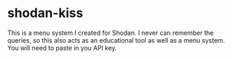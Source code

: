 # shodan-kiss
This is a menu system I created for Shodan. I never can remember the queries, so this also acts as an educational tool as well as a menu system. You will need to paste in you API key.
